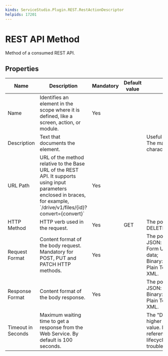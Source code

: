 ```yaml
---
kinds: ServiceStudio.Plugin.REST.RestActionDescriptor
helpids: 17201
---
```


# REST API Method

Method of a consumed REST API.  

## Properties

<table markdown="1">
<thead>
<tr>
<th>Name</th>
<th>Description</th>
<th>Mandatory</th>
<th>Default value</th>
<th>Observations</th>
</tr>
</thead>
<tbody>
<tr>
<td title="Name">Name</td>
<td>Identifies an element in the scope where it is defined, like a screen, action, or module.</td>
<td>Yes</td>
<td></td>
<td></td>
</tr>
<tr>
<td title="Description">Description</td>
<td>Text that documents the element.</td>
<td></td>
<td></td>
<td>Useful for documentation purpose.<br/>The maximum size of this property is 2000 characters.</td>
</tr>
<tr>
<td title="URL Path">URL Path</td>
<td>URL of the method relative to the Base URL of the REST API. It supports using input parameters enclosed in braces, for example, `/drive/v1/files/{id}?convert={convert}`</td>
<td>Yes</td>
<td></td>
<td></td>
</tr>
<tr>
<td title="HTTPMethod">HTTP Method</td>
<td>HTTP verb used in the request.</td>
<td>Yes</td>
<td>GET</td>
<td>The possible values are: GET, PUT, POST, DELETE, PATCH.</td>
</tr>
<tr>
<td title="RequestFormat">Request Format</td>
<td>Content format of the body request. Mandatory for POST, PUT and PATCH HTTP methods.</td>
<td>Yes</td>
<td></td>
<td>The possible values are:<br/>JSON: for JSON content;<br/>Form URL Encoded; for URL-encoded form data;<br/>Binary: for binary content;<br/>Plain Text: for other content like, for example, XML.</td>
</tr>
<tr>
<td title="ResponseFormat">Response Format</td>
<td>Content format of the body response.</td>
<td>Yes</td>
<td></td>
<td>The possible values are:<br/>JSON: for JSON content;<br/>Binary: for binary content;<br/>Plain Text: for other content like, for example, XML.</td>
</tr>
<tr>
<td title="Timeout in Seconds">Timeout in Seconds</td>
<td>Maximum waiting time to get a response from the Web Service. By default is 100 seconds.</td>
<td></td>
<td></td>
<td>The "Duration" field in integration logs can have higher values than the "Timeout in Seconds" value. For more information check [Log data reference](../../../managing-the-applications-lifecycle/monitor-and-troubleshoot/logging/reference.md#integration).</td>
</tr>
</tbody>
</table>

